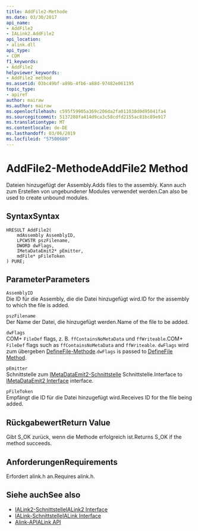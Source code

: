 ```yaml
---
title: AddFile2-Methode
ms.date: 03/30/2017
api_name:
- AddFile2
- IALink2.AddFile2
api_location:
- alink.dll
api_type:
- COM
f1_keywords:
- AddFile2
helpviewer_keywords:
- AddFile2 method
ms.assetid: 03bc49bf-a89b-4fb6-a88d-97482e061195
topic_type:
- apiref
author: mairaw
ms.author: mairaw
ms.openlocfilehash: c595f59905a369c206da2fa011038d0d95041fa4
ms.sourcegitcommit: 5137208fa414d9ca3c58cdfd2155ac81bc89e917
ms.translationtype: MT
ms.contentlocale: de-DE
ms.lasthandoff: 03/06/2019
ms.locfileid: "57500680"
---
```

# <a name="addfile2-method"></a><span data-ttu-id="d1a51-102">AddFile2-Methode</span><span class="sxs-lookup"><span data-stu-id="d1a51-102">AddFile2 Method</span></span>
<span data-ttu-id="d1a51-103">Dateien hinzugefügt der Assembly.</span><span class="sxs-lookup"><span data-stu-id="d1a51-103">Adds files to the assembly.</span></span> <span data-ttu-id="d1a51-104">Kann auch zum Erstellen von ungebundener Modules verwendet werden.</span><span class="sxs-lookup"><span data-stu-id="d1a51-104">Can also be used to create unbound modules.</span></span>  
  
## <a name="syntax"></a><span data-ttu-id="d1a51-105">Syntax</span><span class="sxs-lookup"><span data-stu-id="d1a51-105">Syntax</span></span>  
  
```  
HRESULT AddFile2(  
    mdAssembly AssemblyID,  
    LPCWSTR pszFilename,  
    DWORD dwFlags,  
    IMetaDataEmit2* pEmitter,  
    mdFile* pFileToken  
) PURE;  
```  
  
## <a name="parameters"></a><span data-ttu-id="d1a51-106">Parameter</span><span class="sxs-lookup"><span data-stu-id="d1a51-106">Parameters</span></span>  
 `AssemblyID`  
 <span data-ttu-id="d1a51-107">Die ID für die Assembly, die die Datei hinzugefügt wird.</span><span class="sxs-lookup"><span data-stu-id="d1a51-107">ID for the assembly to which the file is added.</span></span>  
  
 `pszFilename`  
 <span data-ttu-id="d1a51-108">Der Name der Datei, die hinzugefügt werden.</span><span class="sxs-lookup"><span data-stu-id="d1a51-108">Name of the file to be added.</span></span>  
  
 `dwFlags`  
 <span data-ttu-id="d1a51-109">COM+ `FileDef` flags, z. B. `ffContainsNoMetaData` und `ffWriteable`.</span><span class="sxs-lookup"><span data-stu-id="d1a51-109">COM+ `FileDef` flags such as `ffContainsNoMetaData` and `ffWriteable`.</span></span> <span data-ttu-id="d1a51-110">`dwFlags` wird zum übergeben [DefineFile-Methode](../../../../docs/framework/unmanaged-api/metadata/imetadataassemblyemit-definefile-method.md).</span><span class="sxs-lookup"><span data-stu-id="d1a51-110">`dwFlags` is passed to [DefineFile Method](../../../../docs/framework/unmanaged-api/metadata/imetadataassemblyemit-definefile-method.md).</span></span>  
  
 `pEmitter`  
 <span data-ttu-id="d1a51-111">Schnittstelle zum [IMetaDataEmit2-Schnittstelle](../../../../docs/framework/unmanaged-api/metadata/imetadataemit2-interface.md) Schnittstelle.</span><span class="sxs-lookup"><span data-stu-id="d1a51-111">Interface to [IMetaDataEmit2 Interface](../../../../docs/framework/unmanaged-api/metadata/imetadataemit2-interface.md) interface.</span></span>  
  
 `pFileToken`  
 <span data-ttu-id="d1a51-112">Empfängt die ID für die Datei hinzugefügt wird.</span><span class="sxs-lookup"><span data-stu-id="d1a51-112">Receives ID for the file being added.</span></span>  
  
## <a name="return-value"></a><span data-ttu-id="d1a51-113">Rückgabewert</span><span class="sxs-lookup"><span data-stu-id="d1a51-113">Return Value</span></span>  
 <span data-ttu-id="d1a51-114">Gibt S_OK zurück, wenn die Methode erfolgreich ist.</span><span class="sxs-lookup"><span data-stu-id="d1a51-114">Returns S_OK if the method succeeds.</span></span>  
  
## <a name="requirements"></a><span data-ttu-id="d1a51-115">Anforderungen</span><span class="sxs-lookup"><span data-stu-id="d1a51-115">Requirements</span></span>  
 <span data-ttu-id="d1a51-116">Erfordert alink.h an.</span><span class="sxs-lookup"><span data-stu-id="d1a51-116">Requires alink.h.</span></span>  
  
## <a name="see-also"></a><span data-ttu-id="d1a51-117">Siehe auch</span><span class="sxs-lookup"><span data-stu-id="d1a51-117">See also</span></span>
- [<span data-ttu-id="d1a51-118">IALink2-Schnittstelle</span><span class="sxs-lookup"><span data-stu-id="d1a51-118">IALink2 Interface</span></span>](../../../../docs/framework/unmanaged-api/alink/ialink2-interface.md)
- [<span data-ttu-id="d1a51-119">IALink-Schnittstelle</span><span class="sxs-lookup"><span data-stu-id="d1a51-119">IALink Interface</span></span>](../../../../docs/framework/unmanaged-api/alink/ialink-interface.md)
- [<span data-ttu-id="d1a51-120">Alink-API</span><span class="sxs-lookup"><span data-stu-id="d1a51-120">ALink API</span></span>](../../../../docs/framework/unmanaged-api/alink/index.md)
